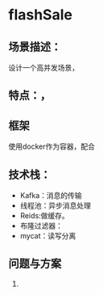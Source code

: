 # flashSale
## 场景描述：
设计一个高并发场景，
## 特点：，
## 框架
使用docker作为容器，配合
## 技术栈：
- Kafka：消息的传输
- 线程池：异步消息处理
- Reids:做缓存。
- 布隆过滤器：
- mycat：读写分离
## 问题与方案
1. 


